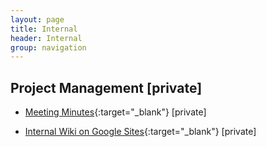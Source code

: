 ```yaml
---
layout: page
title: Internal
header: Internal
group: navigation
---
```


## Project Management [private]

* [Meeting Minutes](https://drive.google.com/open?id=0B93n3Fs_v3xMY1M5X0xmZjhxZWc){:target="_blank"} [private]

* [Internal Wiki on Google Sites](https://apps.google.com/intx/en/products/sites/){:target="_blank"} [private]

